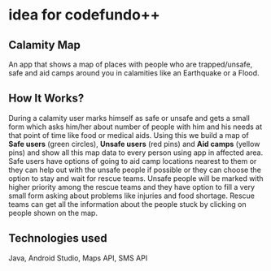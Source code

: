 # idea for codefundo++

## Calamity Map
An app that shows a map of places with people who are trapped/unsafe, safe and aid camps around you in calamities like an Earthquake or a Flood.

## How It Works?
During a calamity user marks himself as safe or unsafe and gets a small form which asks him/her about number of people with him and his needs at that point of time like food or medical aids. Using this we build a map of **Safe users** (green circles), **Unsafe users** (red pins) and **Aid camps** (yellow pins) and show all this map data to every person using app in affected area. Safe users have options of going to aid camp locations nearest to them or they can help out with the unsafe people if possible or they can choose the option to stay and wait for rescue teams. Unsafe people will be marked with higher priority among the rescue teams and they have option to fill a very small form asking about problems like injuries and food shortage. Rescue teams can get all the information about the people stuck by clicking on people shown on the map.

## Technologies used
Java, Android Studio, Maps API, SMS API 
